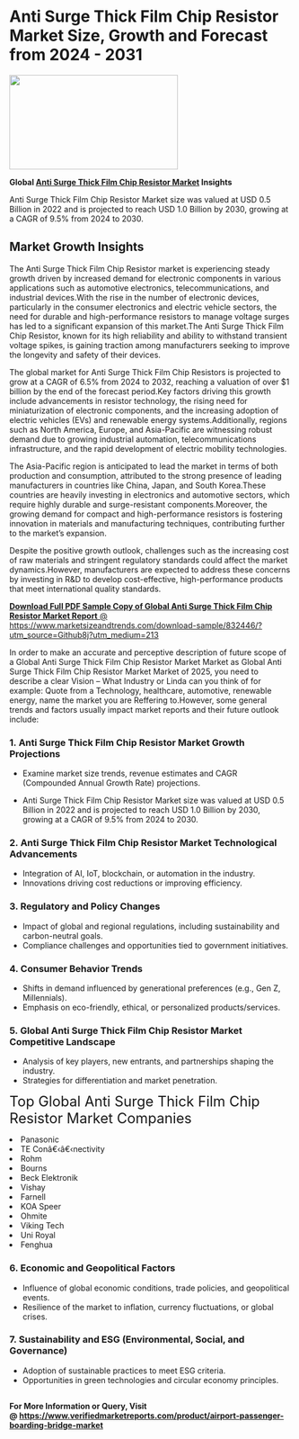 <H1>Anti Surge Thick Film Chip Resistor Market Size, Growth and Forecast from 2024 - 2031</H1><img class="aligncenter size-medium wp-image-584254" src="https://thirdeyenews.in/wp-content/uploads/2024/09/Global-Market-Research-300x168.jpeg" alt="" width="300" height="168" /><p><strong>Global&nbsp;<a href="https://www.marketsizeandtrends.com/download-sample/832446/?utm_source=Github8j?utm_medium=213">Anti Surge Thick Film Chip Resistor Market</a> Insights</strong></p><p>Anti Surge Thick Film Chip Resistor Market size was valued at USD 0.5 Billion in 2022 and is projected to reach USD 1.0 Billion by 2030, growing at a CAGR of 9.5% from 2024 to 2030.</p><p><h2>Market Growth Insights</h2> <p>The Anti Surge Thick Film Chip Resistor market is experiencing steady growth driven by increased demand for electronic components in various applications such as automotive electronics, telecommunications, and industrial devices.With the rise in the number of electronic devices, particularly in the consumer electronics and electric vehicle sectors, the need for durable and high-performance resistors to manage voltage surges has led to a significant expansion of this market.The Anti Surge Thick Film Chip Resistor, known for its high reliability and ability to withstand transient voltage spikes, is gaining traction among manufacturers seeking to improve the longevity and safety of their devices.</p> <p><a href="your-sample-link.com"></a></p> <p>The global market for Anti Surge Thick Film Chip Resistors is projected to grow at a CAGR of 6.5% from 2024 to 2032, reaching a valuation of over $1 billion by the end of the forecast period.Key factors driving this growth include advancements in resistor technology, the rising need for miniaturization of electronic components, and the increasing adoption of electric vehicles (EVs) and renewable energy systems.Additionally, regions such as North America, Europe, and Asia-Pacific are witnessing robust demand due to growing industrial automation, telecommunications infrastructure, and the rapid development of electric mobility technologies.</p> <p>The Asia-Pacific region is anticipated to lead the market in terms of both production and consumption, attributed to the strong presence of leading manufacturers in countries like China, Japan, and South Korea.These countries are heavily investing in electronics and automotive sectors, which require highly durable and surge-resistant components.Moreover, the growing demand for compact and high-performance resistors is fostering innovation in materials and manufacturing techniques, contributing further to the market’s expansion.</p> <p>Despite the positive growth outlook, challenges such as the increasing cost of raw materials and stringent regulatory standards could affect the market dynamics.However, manufacturers are expected to address these concerns by investing in R&D to develop cost-effective, high-performance products that meet international quality standards.</p> <p><a href="your-more-info-link.com"></p><p><span class=""><strong>Download Full PDF Sample Copy of Global Anti Surge Thick Film Chip Resistor Market Report</strong> @ <a href="https://www.marketsizeandtrends.com/download-sample/832446/?utm_source=Github8j?utm_medium=213" target="_blank">https://www.marketsizeandtrends.com/download-sample/832446/?utm_source=Github8j?utm_medium=213</a></span></p><p>In order to make an accurate and perceptive description of future scope of a Global&nbsp;Anti Surge Thick Film Chip Resistor Market Market as Global&nbsp;Anti Surge Thick Film Chip Resistor Market Market of 2025, you need to describe a clear Vision &ndash; What Industry or Linda can you think of for example: Quote from a Technology, healthcare, automotive, renewable energy, name the market you are Reffering to.However, some general trends and factors usually impact market reports and their future outlook include:</p><h3>1.&nbsp;<strong>Anti Surge Thick Film Chip Resistor Market Growth Projections</strong></h3><ul><li>Examine market size trends, revenue estimates and CAGR (Compounded Annual Growth Rate) projections.</li><li><p>Anti Surge Thick Film Chip Resistor Market size was valued at USD 0.5 Billion in 2022 and is projected to reach USD 1.0 Billion by 2030, growing at a CAGR of 9.5% from 2024 to 2030.</p></li></ul><h3>2.&nbsp;<strong>Anti Surge Thick Film Chip Resistor Market Technological Advancements</strong></h3><ul><li>Integration of AI, IoT, blockchain, or automation in the industry.</li><li>Innovations driving cost reductions or improving efficiency.</li></ul><h3>3.&nbsp;<strong>Regulatory and Policy Changes</strong></h3><ul><li>Impact of global and regional regulations, including sustainability and carbon-neutral goals.</li><li>Compliance challenges and opportunities tied to government initiatives.</li></ul><h3>4.&nbsp;<strong>Consumer Behavior Trends</strong></h3><ul><li>Shifts in demand influenced by generational preferences (e.g., Gen Z, Millennials).</li><li>Emphasis on eco-friendly, ethical, or personalized products/services.</li></ul><h3>5.&nbsp;<strong>Global Anti Surge Thick Film Chip Resistor Market Competitive Landscape</strong></h3><ul><li>Analysis of key players, new entrants, and partnerships shaping the industry.</li><li>Strategies for differentiation and market penetration.</li></ul><p data-pm-slice="1 1 []"><span style="color: inherit; font-family: inherit; font-size: 25px;">Top Global Anti Surge Thick Film Chip Resistor Market Companies</span></p><div class="" data-test-id=""><p><li>Panasonic</li><li> TE Conâ€‹â€‹nectivity</li><li> Rohm</li><li> Bourns</li><li> Beck Elektronik</li><li> Vishay</li><li> Farnell</li><li> KOA Speer</li><li> Ohmite</li><li> Viking Tech</li><li> Uni Royal</li><li> Fenghua</li></p></div><h3>6.&nbsp;<strong>Economic and Geopolitical Factors</strong></h3><ul><li>Influence of global economic conditions, trade policies, and geopolitical events.</li><li>Resilience of the market to inflation, currency fluctuations, or global crises.</li></ul><h3>7.&nbsp;<strong>Sustainability and ESG (Environmental, Social, and Governance)</strong></h3><ul><li>Adoption of sustainable practices to meet ESG criteria.</li><li>Opportunities in green technologies and circular economy principles.</li></ul><h2><strong style="font-size: 14px;">For More Information or Query, Visit @&nbsp;</strong><a style="background-color: #ffffff; font-size: 14px;" href="https://www.marketsizeandtrends.com/report/anti-surge-thick-film-chip-resistor-market/" target="_blank">https://www.verifiedmarketreports.com/product/airport-passenger-boarding-bridge-market</a></h2>
